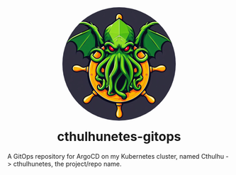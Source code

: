 <div align="center">
  <img id="cthulhunetes-logo" src="./assets/cthulunetes.jpg" height="256" width="256" style="border-radius: 9999px;" />
  <h1 style="margin-top: 1rem;" >
    cthulhunetes-gitops
  </h1>
</div>

A GitOps repository for ArgoCD on my Kubernetes cluster, named Cthulhu -> cthulhunetes, the project/repo name.
